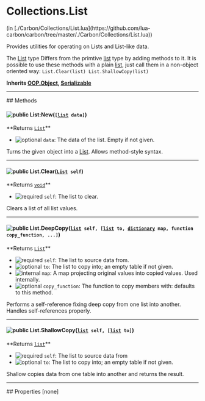 <link href="../../style.css" rel="stylesheet" type="text/css"/>
<h1 class="class-title">Collections.List</h1>
<span class="file-link">(in [./Carbon/Collections/List.lua](https://github.com/lua-carbon/carbon/tree/master/./Carbon/Collections/List.lua))</span><br/>

Provides utilities for operating on Lists and List-like data.

The <a href="Classes/Collections.List">List</a> type Differs from the primtive <a href="Types#list">list</a> type by adding methods to it.
It is possible to use these methods with a plain <a href="Types#list">list</a>, just call them in a non-object oriented way:
<code class="lua hljs">List.Clear(list)
List.ShallowCopy(list)
</code>

**Inherits <a href="Classes/OOP.Object">OOP.Object</a>, <a href="Classes/Serializable">Serializable</a>**

<hr />
## Methods
<h4 class="method-name"><img class="doc-image" alt="public" src="https://img.shields.io/badge/ -public-11b237.svg?style=flat-square" />  List:New(<code>[<a href="Types#list">list</a> data]</code>)</h4>
**<span class="method-returns">Returns <code><a href="Classes/Collections.List">List</a></code></span>**

- <img class="doc-image" alt="optional" src="https://img.shields.io/badge/%20-optional-0092e6.svg?style=flat-square" />  `data`: The data of the list. Empty if not given.

Turns the given object into a <a href="Classes/Collections.List">List</a>.
Allows method-style syntax.

<hr/>
<h4 class="method-name"><img class="doc-image" alt="public" src="https://img.shields.io/badge/ -public-11b237.svg?style=flat-square" />  List.Clear(<code><a href="Classes/Collections.List">List</a> self</code>)</h4>
**<span class="method-returns">Returns <code><a href="Types#void">void</a></code></span>**

- <img class="doc-image" alt="required" src="https://img.shields.io/badge/%20-required-ff9600.svg?style=flat-square" />  `self`: The list to clear.

Clears a list of all list values.

<hr/>
<h4 class="method-name"><img class="doc-image" alt="public" src="https://img.shields.io/badge/ -public-11b237.svg?style=flat-square" />  List.DeepCopy(<code><a href="Types#list">list</a> self, [<a href="Types#list">list</a> to, <a href="Types#dictionary">dictionary</a> map, function copy_function, ...]</code>)</h4>
**<span class="method-returns">Returns <code><a href="Classes/Collections.List">List</a></code></span>**

- <img class="doc-image" alt="required" src="https://img.shields.io/badge/%20-required-ff9600.svg?style=flat-square" />  `self`: The list to source data from.
- <img class="doc-image" alt="optional" src="https://img.shields.io/badge/%20-optional-0092e6.svg?style=flat-square" />  `to`: The list to copy into; an empty table if not given.
- <img class="doc-image" alt="internal" src="https://img.shields.io/badge/%20-internal-888888.svg?style=flat-square" />  `map`: A map projecting original values into copied values. Used internally.
- <img class="doc-image" alt="optional" src="https://img.shields.io/badge/%20-optional-0092e6.svg?style=flat-square" />  `copy_function`: The function to copy members with: defaults to this method.

Performs a self-reference fixing deep copy from one list into another.
Handles self-references properly.

<hr/>
<h4 class="method-name"><img class="doc-image" alt="public" src="https://img.shields.io/badge/ -public-11b237.svg?style=flat-square" />  List.ShallowCopy(<code><a href="Types#list">list</a> self, [<a href="Types#list">list</a> to]</code>)</h4>
**<span class="method-returns">Returns <code><a href="Types#list">list</a></code></span>**

- <img class="doc-image" alt="required" src="https://img.shields.io/badge/%20-required-ff9600.svg?style=flat-square" />  `self`: The list to source data from
- <img class="doc-image" alt="optional" src="https://img.shields.io/badge/%20-optional-0092e6.svg?style=flat-square" />  `to`: The list to copy into; an empty table if not given.

Shallow copies data from one table into another and returns the result.


<hr />
## Properties
[none]
